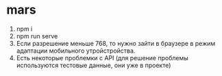 # mars
1. npm i
2. npm run serve
3. Если разрешение меньше 768, то нужно зайти в браузере в режим адаптации мобильного утройстройства.
4. Есть некоторые проблемки с API (для решение проблемы используются тестовые данные, они уже в проекте)
